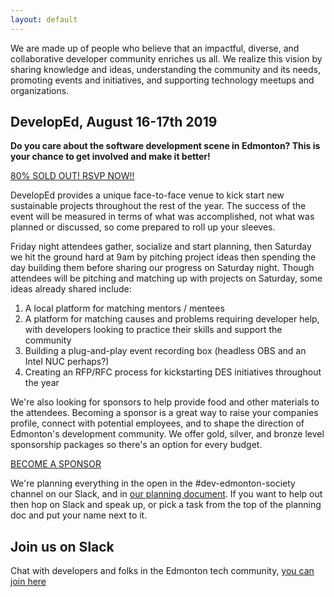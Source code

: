 ```yaml
---
layout: default
---
```


We are made up of people who believe that an impactful, diverse, and collaborative developer community enriches us all. We realize this vision by sharing knowledge and ideas, understanding the community and its needs, promoting events and initiatives, and supporting technology meetups and organizations.

## DevelopEd, August 16-17th 2019

**Do you care about the software development scene in Edmonton? This is your chance to get involved and make it better!**

[80% SOLD OUT! RSVP NOW!!](https://www.eventbrite.com/e/developed-tickets-63570025658?ref=estw)

DevelopEd provides a unique face-to-face venue to kick start new sustainable projects throughout the rest of the year. The success of the event will be measured in terms of what was accomplished, not what was planned or discussed, so come prepared to roll up your sleeves.

Friday night attendees gather, socialize and start planning, then Saturday we hit the ground hard at 9am by pitching project ideas then spending the day building them before sharing our progress on Saturday night. Though attendees will be pitching and matching up with projects on Saturday, some ideas already shared include:

1. A local platform for matching mentors / mentees
2. A platform for matching causes and problems requiring developer help, with developers looking to practice their skills and support the community
3. Building a plug-and-play event recording box (headless OBS and an Intel NUC perhaps?)
4. Creating an RFP/RFC process for kickstarting DES initiatives throughout the year

We're also looking for sponsors to help provide food and other materials to the attendees. Becoming a sponsor is a great way to raise your companies profile, connect with potential employees, and to shape the direction of Edmonton's development community. We offer gold, silver, and bronze level sponsorship packages so there's an option for every budget.

[BECOME A SPONSOR](https://docs.google.com/presentation/d/e/2PACX-1vShZqMi3yoW1YChIYJHjck4H09HNiWG5FLS_QEOe3W_Ras_jQ-tZT7ddgnar4dMyr7gmM7GoBkIZQkb/pub?start=false&loop=false&delayms=3000)

We're planning everything in the open in the #dev-edmonton-society channel on our Slack, and in [our planning document](https://docs.google.com/document/d/1gedIjOOoAM_ZCIqUATUVpSk5TfLRKttQhb6uNwk0A_Q/edit?usp=sharing). If you want to help out then hop on Slack and speak up, or pick a task from the top of the planning doc and put your name next to it.

## Join us on Slack

Chat with developers and folks in the Edmonton tech community, [you can join here](https://devedmonton-invite.herokuapp.com/)
